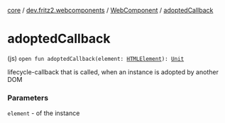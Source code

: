 [core](../../index.md) / [dev.fritz2.webcomponents](../index.md) / [WebComponent](index.md) / [adoptedCallback](./adopted-callback.md)

# adoptedCallback

(js) `open fun adoptedCallback(element: `[`HTMLElement`](https://kotlinlang.org/api/latest/jvm/stdlib/org.w3c.dom/-h-t-m-l-element/index.html)`): `[`Unit`](https://kotlinlang.org/api/latest/jvm/stdlib/kotlin/-unit/index.html)

lifecycle-callback that is called, when an instance is adopted by another DOM

### Parameters

`element` - of the instance